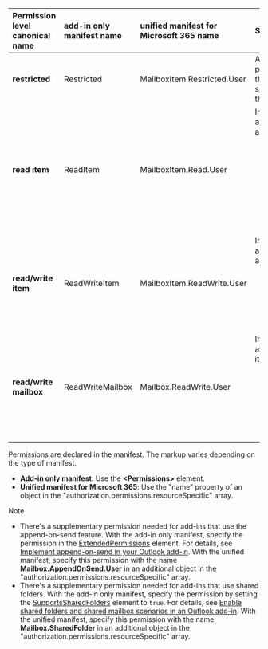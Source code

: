 |Permission level</br>canonical name|add-in only manifest name|unified manifest for Microsoft 365 name|Summary description|
|:-----|:-----|:-----|:-----|
|**restricted**|Restricted|MailboxItem.Restricted.User|Allows access to properties and methods that don't pertain to specific information about the user or mail item.|
|**read item**|ReadItem|MailboxItem.Read.User|In addition to what is allowed in **restricted**, it allows:<ul><li>regular expressions</li><li>Outlook add-in API read access</li><li>getting the item properties and the callback token</li><li>writing custom properties</li></ul>|
|**read/write item**|ReadWriteItem|MailboxItem.ReadWrite.User|In addition to what is allowed in **read item**, it allows:<ul><li>full Outlook add-in API access except `makeEwsRequestAsync`</li><li>setting the item properties</li></ul>|
|**read/write mailbox**|ReadWriteMailbox|Mailbox.ReadWrite.User|In addition to what is allowed in **read/write item**, it allows:<ul><li>creating, reading, writing items and folders</li><li>sending items</li><li>calling [makeEwsRequestAsync](/javascript/api/requirement-sets/outlook/preview-requirement-set/office.context.mailbox#methods)</li></ul>|

Permissions are declared in the manifest. The markup varies depending on the type of manifest.

- **Add-in only manifest**:  Use the **\<Permissions\>** element.
- **Unified manifest for Microsoft 365**: Use the "name" property of an object in the "authorization.permissions.resourceSpecific" array.

> [!NOTE]
>
> - There's a supplementary permission needed for add-ins that use the append-on-send feature. With the add-in only manifest, specify the permission in the [ExtendedPermissions](/javascript/api/manifest/extendedpermissions) element. For details, see [Implement append-on-send in your Outlook add-in](../outlook/append-on-send.md). With the unified manifest, specify this permission with the name **Mailbox.AppendOnSend.User** in an additional object in the "authorization.permissions.resourceSpecific" array.
> - There's a supplementary permission needed for add-ins that use shared folders. With the add-in only manifest, specify the permission by setting the [SupportsSharedFolders](/javascript/api/manifest/supportssharedfolders) element to `true`. For details, see [Enable shared folders and shared mailbox scenarios in an Outlook add-in](../outlook/delegate-access.md). With the unified manifest, specify this permission with the name **Mailbox.SharedFolder** in an additional object in the "authorization.permissions.resourceSpecific" array.

